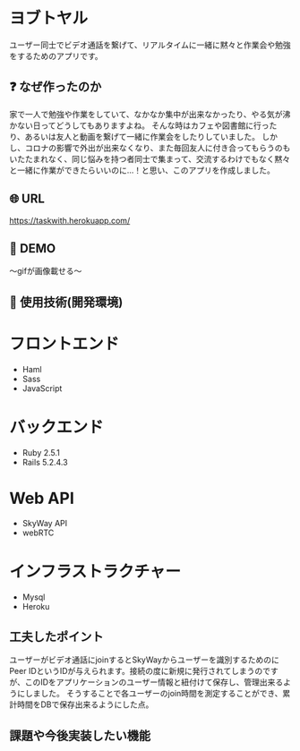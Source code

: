 # ヨブトヤル

ユーザー同士でビデオ通話を繋げて、リアルタイムに一緒に黙々と作業会や勉強をするためのアプリです。

## :question: なぜ作ったのか

家で一人で勉強や作業をしていて、なかなか集中が出来なかったり、やる気が沸かない日ってどうしてもありますよね。
そんな時はカフェや図書館に行ったり、あるいは友人と動画を繋げて一緒に作業会をしたりしていました。
しかし、コロナの影響で外出が出来なくなり、また毎回友人に付き合ってもらうのもいたたまれなく、同じ悩みを持つ者同士で集まって、交流するわけでもなく黙々と一緒に作業ができたらいいのに…！と思い、このアプリを作成しました。

## :globe_with_meridians: URL
https://taskwith.herokuapp.com/

## :eyes: DEMO
〜gifが画像載せる〜

## :wrench: 使用技術(開発環境)
# フロントエンド
* Haml
* Sass
* JavaScript

# バックエンド
* Ruby 2.5.1
* Rails 5.2.4.3

# Web API
* SkyWay API
* webRTC

# インフラストラクチャー
* Mysql
* Heroku

## 工夫したポイント
ユーザーがビデオ通話にjoinするとSkyWayからユーザーを識別するためのにPeer IDというIDが与えられます。接続の度に新規に発行されてしまうのですが、このIDをアプリケーションのユーザー情報と紐付けて保存し、管理出来るようにしました。
そうすることで各ユーザーのjoin時間を測定することができ、累計時間をDBで保存出来るようにした点。

## 課題や今後実装したい機能

